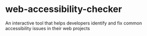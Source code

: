 # web-accessibility-checker
 An interactive tool that helps developers identify and fix common accessibility issues in their web projects
